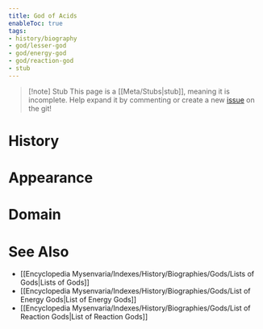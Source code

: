 ```yaml
---
title: God of Acids
enableToc: true
tags:
- history/biography
- god/lesser-god
- god/energy-god
- god/reaction-god
- stub
---
```


> [!note] Stub
> This page is a [[Meta/Stubs|stub]], meaning it is incomplete. Help expand it by commenting or create a new [issue](https://github.com/RagtimeGal/quartz--encyclopedia-mysenvaria/issues/new/choose) on the git!


# History

# Appearance

# Domain

# See Also
- [[Encyclopedia Mysenvaria/Indexes/History/Biographies/Gods/Lists of Gods|Lists of Gods]]
- [[Encyclopedia Mysenvaria/Indexes/History/Biographies/Gods/List of Energy Gods|List of Energy Gods]]
- [[Encyclopedia Mysenvaria/Indexes/History/Biographies/Gods/List of Reaction Gods|List of Reaction Gods]]